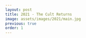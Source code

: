 ```yaml
---
layout: post
title: 2021 - The Cult Returns
image: assets/images/2021/main.jpg
previous: true
order: 1
---
```


